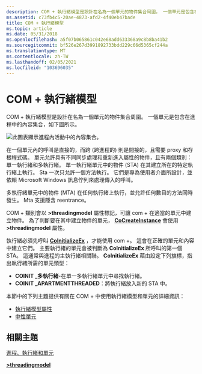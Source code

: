 ```yaml
---
description: COM + 執行緒模型是設計在名為一個單元的物件集合周圍。 一個單元是包含在進程中的內容集合。
ms.assetid: c73fb4c5-20ae-4873-afd2-4f40eb47bade
title: COM + 執行緒模型
ms.topic: article
ms.date: 05/31/2018
ms.openlocfilehash: a5f07b065861c042e68add633368a9c8b8ba41b2
ms.sourcegitcommit: bf526e267d3991892733bdd229c66d5365cf244a
ms.translationtype: MT
ms.contentlocale: zh-TW
ms.lasthandoff: 02/05/2021
ms.locfileid: "103696035"
---
```

# <a name="com-threading-models"></a>COM + 執行緒模型

COM + 執行緒模型是設計在名為一個單元的物件集合周圍。 一個單元是包含在進程中的內容集合，如下圖所示。

![此圖表顯示進程內活動中的內容集合。](images/6b86fe3b-262a-483a-a418-67d60f9a5d68.png)

在一個單元內的呼叫是直接的，而跨 (跨進程的) 則是間接的，且需要 proxy 和存根程式碼。 單元允許具有不同同步處理和重新進入屬性的物件，且有兩個類別：單一執行緒和多執行緒。 單一執行緒單元中的物件 (STA) 在其建立所在的特定執行緒上執行。 Sta 一次只允許一個方法執行。 它們是專為使用者介面所設計，並依賴 Microsoft Windows 訊息佇列來處理傳入的呼叫。

多執行緒單元中的物件 (MTA) 在任何執行緒上執行，並允許任何數目的方法同時發生。 Mta 支援隱含 reentrance。

COM + 類別會以 **>threadingmodel** 屬性標記，可讓 com + 在適當的單元中建立物件。 為了判斷要在其中建立物件的單元， [**CoCreateInstance**](/windows/desktop/api/combaseapi/nf-combaseapi-cocreateinstance) 會使用 **>threadingmodel** 屬性。

執行緒必須先呼叫 [**CoInitializeEx**](/windows/desktop/api/combaseapi/nf-combaseapi-coinitializeex) ，才能使用 com +。 這會在正確的單元和內容中建立它們。 主要執行緒的單元會被判斷為 **CoInitializeEx** 所呼叫的第一個 STA。 這通常與進程的主執行緒相關聯。 **CoInitializeEx** 藉由設定下列旗標，指出執行緒所需的單元類型：

-   **COINIT \_多執行緒**-在單一多執行緒單元中尋找執行緒。
-   **COINIT \_APARTMENTTHREADED**：將執行緒放入新的 STA 中。

本節中的下列主題提供有關在 COM + 中使用執行緒模型和單元的詳細資訊：

-   [執行緒模型屬性](threading-model-attribute.md)
-   [中性單元](neutral-apartments.md)

## <a name="related-topics"></a>相關主題

<dl> <dt>

[進程、執行緒和單元](/windows/desktop/com/processes--threads--and-apartments)
</dt> <dt>

[**>threadingmodel**](components.md)
</dt> </dl>

 

 
